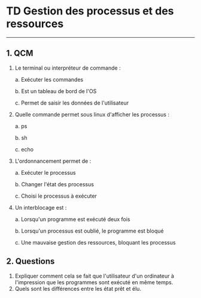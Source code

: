# TD Gestion des processus et des ressources

------

## 1. QCM

1. Le terminal ou interpréteur de commande :

   a. Exécuter les commandes

   b. Est un tableau de bord de l'OS

   c. Permet de saisir les données de l'utilisateur

2. Quelle commande permet sous linux d'afficher les processus :

   a. ps

   b. sh

   c. echo

4. L'ordonnancement permet de : 

   a. Exécuter le processus

   b. Changer l'état des processus

   c. Choisi le processus à exécuter

5. Un interblocage est : 

   a. Lorsqu'un programme est exécuté deux fois

   b. Lorsqu'un processus est oublié, le programme est bloqué

   c. Une mauvaise gestion des ressources, bloquant les processus

## 2. Questions

1. Expliquer comment cela se fait que l'utilisateur d'un ordinateur à l'impression que les programmes sont exécuté en même temps.
2. Quels sont les différences entre les état prêt et élu.